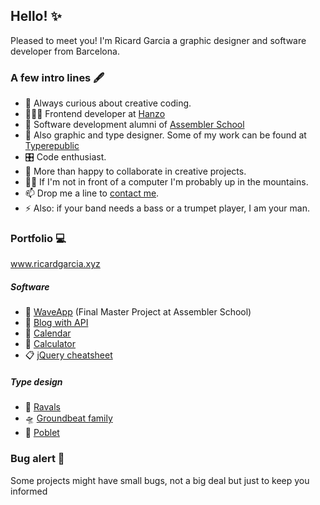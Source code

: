 ## Hello! ✨

<!--
**Ricard-Garcia/ricard-garcia** is a ✨ _special_ ✨ repository because its `README.md` (this file) appears on your GitHub profile.

Here are some ideas to get you started:
-->

Pleased to meet you! I'm Ricard Garcia a graphic designer and software developer from Barcelona. 

<!--
![Anurag's GitHub stats](https://github-readme-stats.vercel.app/api?username=ricard-garcia&show_icons=true)
[![Top Langs](https://github-readme-stats.vercel.app/api/top-langs/?username=ricard-garcia&langs_count=8)](https://github.com/ricard-garcia/github-readme-stats)
-->

### A few intro lines 🖋

- 🔭 Always curious about creative coding.
- 👨🏻‍💻 Frontend developer at [Hanzo](https://hanzo.es/)
- 🌱 Software development alumni of [Assembler School](https://www.assemblerschool.com/)
- 🔡 Also graphic and type designer. Some of my work can be found at [Typerepublic](https://typerepublic.com/)
- 🎛 Code enthusiast.
- 🤝 More than happy to collaborate in creative projects.
- 🚴‍♂️ If I'm not in front of a computer I'm probably up in the mountains.
- 📫 Drop me a line to [contact me](mailto:imricardgarcia@gmail.com).
- ⚡ Also: if your band needs a bass or a trumpet player, I am your man.


### Portfolio 💻

www.ricardgarcia.xyz

##### Software

- 🌊 [WaveApp](https://the-wave-app.netlify.app/) (Final Master Project at Assembler School)
- 📖 [Blog with API](https://ricard-garcia.github.io/projects/blog-with-api/)
- 📆 [Calendar](https://ricard-garcia.github.io/projects/calendar/)
- 🧮 [Calculator](https://ricard-garcia.github.io/projects/calculator/)
- 📋 [jQuery cheatsheet](https://ricard-garcia.github.io/projects/jquery-cheat-sheet/)


##### Type design

- 🎺 [Ravals](https://typerepublic.com/fonts/ravals/)
- 🛸 [Groundbeat family](https://typerepublic.com/fonts/groundbeat-1/)
- 🍷 [Poblet](https://typerepublic.com/fonts/poblet/)


### Bug alert 🚨

Some projects might have small bugs, not a big deal but just to keep you informed
